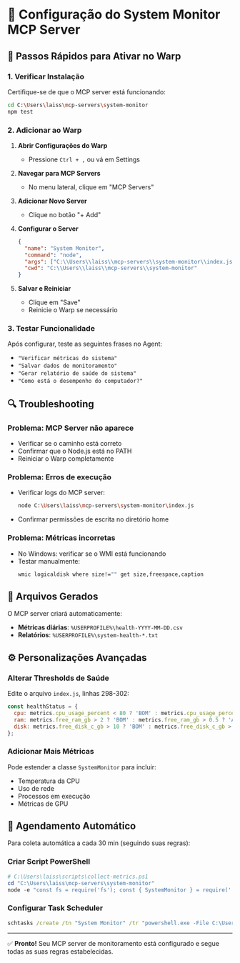 # 🔧 Configuração do System Monitor MCP Server

## 🚀 Passos Rápidos para Ativar no Warp

### 1. Verificar Instalação
Certifique-se de que o MCP server está funcionando:
```bash
cd C:\Users\laiss\mcp-servers\system-monitor
npm test
```

### 2. Adicionar ao Warp

1. **Abrir Configurações do Warp**
   - Pressione `Ctrl + ,` ou vá em Settings

2. **Navegar para MCP Servers**
   - No menu lateral, clique em "MCP Servers"

3. **Adicionar Novo Server**
   - Clique no botão "+ Add"

4. **Configurar o Server**
   ```json
   {
     "name": "System Monitor",
     "command": "node",
     "args": ["C:\\Users\\laiss\\mcp-servers\\system-monitor\\index.js"],
     "cwd": "C:\\Users\\laiss\\mcp-servers\\system-monitor"
   }
   ```

5. **Salvar e Reiniciar**
   - Clique em "Save"
   - Reinicie o Warp se necessário

### 3. Testar Funcionalidade

Após configurar, teste as seguintes frases no Agent:

- `"Verificar métricas do sistema"`
- `"Salvar dados de monitoramento"`
- `"Gerar relatório de saúde do sistema"`
- `"Como está o desempenho do computador?"`

## 🔍 Troubleshooting

### Problema: MCP Server não aparece
- Verificar se o caminho está correto
- Confirmar que o Node.js está no PATH
- Reiniciar o Warp completamente

### Problema: Erros de execução
- Verificar logs do MCP server:
  ```bash
  node C:\Users\laiss\mcp-servers\system-monitor\index.js
  ```
- Confirmar permissões de escrita no diretório home

### Problema: Métricas incorretas
- No Windows: verificar se o WMI está funcionando
- Testar manualmente:
  ```cmd
  wmic logicaldisk where size!="" get size,freespace,caption
  ```

## 📁 Arquivos Gerados

O MCP server criará automaticamente:

- **Métricas diárias**: `%USERPROFILE%\health-YYYY-MM-DD.csv`
- **Relatórios**: `%USERPROFILE%\system-health-*.txt`

## ⚙️ Personalizações Avançadas

### Alterar Thresholds de Saúde
Edite o arquivo `index.js`, linhas 298-302:
```javascript
const healthStatus = {
  cpu: metrics.cpu_usage_percent < 80 ? 'BOM' : metrics.cpu_usage_percent < 95 ? 'ATENÇÃO' : 'CRÍTICO',
  ram: metrics.free_ram_gb > 2 ? 'BOM' : metrics.free_ram_gb > 0.5 ? 'ATENÇÃO' : 'CRÍTICO',
  disk: metrics.free_disk_c_gb > 10 ? 'BOM' : metrics.free_disk_c_gb > 2 ? 'ATENÇÃO' : 'CRÍTICO'
};
```

### Adicionar Mais Métricas
Pode estender a classe `SystemMonitor` para incluir:
- Temperatura da CPU
- Uso de rede
- Processos em execução
- Métricas de GPU

## 🔄 Agendamento Automático

Para coleta automática a cada 30 min (seguindo suas regras):

### Criar Script PowerShell
```powershell
# C:\Users\laiss\scripts\collect-metrics.ps1
cd "C:\Users\laiss\mcp-servers\system-monitor"
node -e "const fs = require('fs'); const { SystemMonitor } = require('./index.js'); SystemMonitor.collectMetrics().then(m => SystemMonitor.saveMetricsToFile(m));"
```

### Configurar Task Scheduler
```cmd
schtasks /create /tn "System Monitor" /tr "powershell.exe -File C:\Users\laiss\scripts\collect-metrics.ps1" /sc minute /mo 30
```

---

✅ **Pronto!** Seu MCP server de monitoramento está configurado e segue todas as suas regras estabelecidas.

